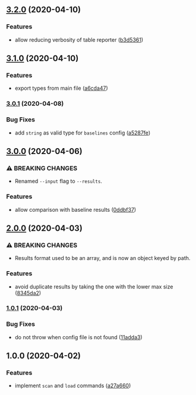 ## [3.2.0](https://github.com/unindented/toobig/compare/v3.1.0...v3.2.0) (2020-04-10)


### Features

* allow reducing verbosity of table reporter ([b3d5361](https://github.com/unindented/toobig/commit/b3d5361c9badc570769cdabdfc12a8e6a36a549e))

## [3.1.0](https://github.com/unindented/toobig/compare/v3.0.1...v3.1.0) (2020-04-10)


### Features

* export types from main file ([a6cda47](https://github.com/unindented/toobig/commit/a6cda47eef1974adbafe38917ca2ead789c5512a))

### [3.0.1](https://github.com/unindented/toobig/compare/v3.0.0...v3.0.1) (2020-04-08)


### Bug Fixes

* add `string` as valid type for `baselines` config ([a5287fe](https://github.com/unindented/toobig/commit/a5287fe0380f03756b84df884a976345284c60a8))

## [3.0.0](https://github.com/unindented/toobig/compare/v2.0.0...v3.0.0) (2020-04-06)


### ⚠ BREAKING CHANGES

* Renamed `--input` flag to `--results`.

### Features

* allow comparison with baseline results ([0ddbf37](https://github.com/unindented/toobig/commit/0ddbf37cde2e4f420f0eebedabca8ae1b1c2e8ad))

## [2.0.0](https://github.com/unindented/toobig/compare/v1.0.1...v2.0.0) (2020-04-03)


### ⚠ BREAKING CHANGES

* Results format used to be an array, and is now an object keyed by path.

### Features

* avoid duplicate results by taking the one with the lower max size ([8345da2](https://github.com/unindented/toobig/commit/8345da2304042a16e3ea678b5c9547b3ba20a133))

### [1.0.1](https://github.com/unindented/toobig/compare/v1.0.0...v1.0.1) (2020-04-03)


### Bug Fixes

* do not throw when config file is not found ([11adda3](https://github.com/unindented/toobig/commit/11adda3788a1cc5c59a75721b0b8c649f9d4a517))

## 1.0.0 (2020-04-02)


### Features

* implement `scan` and `load` commands ([a27a660](https://github.com/unindented/toobig/commit/a27a66002b48716677519551d1f744b3962325d0))

